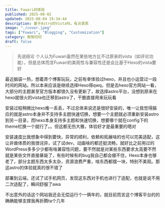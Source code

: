 ```yaml
---
title: Fuwari初体验
published: 2025-08-02
updated: 2025-08-04 19:34:44
description: 基于Astro的Vista吗，有点意思
image: "./cover.jpeg"
tags: ["Fuwari", "Blogging", "Customization"]
category: 絮絮叨叨
draft: false
---
```


> 先说结论 个人认为Fuwari虽然在某些地方比不过原来的vista（如评论功能），但是总体而言Fuwari的美观性与兼容性还是会比基于Hexo的vista要好

  最近脑袋一热，想着弄个博客玩玩，之前有幸体验过hexo，并且也小运营过一段时间的网站。所以本来应该是继续选择Hexo得qwq，但是去hexo官方网站一看，大部分的主题甚至官方版本都很久没有更新了，故选择astro平台，没想到原来在hexo就很火的vista也迁移到astro了，干脆直接用来玩玩看

  安装过程稍微比hexo难一丢丢，不过总体来说还是很好安装的，唯一让我觉得膈应的就是astro本身并不支持多主题快速切换，想要一个主题就必须重新安装astro到另一目录，而hexo本身支持多主题和快速切换，想要哪个就在config下的theme栏换一个就行了。。但这都无伤大雅，体验好才是最重要的嗯对

  安装速度比我想象中得到要快，异常的顺利，依赖和拓展啥的也可以完美适配，这让非酋体质的我很诧异，试了试dev，动画啥的都还挺流畅，就好比之前用过的WordPress多多少少都有啥兼容性问题，要不然就是对某些东西要求太高要不然就是某些文件直接暴毙了，有些时候有的bug我自己都会绷不住，Hexo本身也够老了，部分主题东西太多太杂，资源浪费严重，啥东西都摆一块，特别不美观。那这astro的体验就真的很不错了

  部署到云端，还试了试手机网页，发现这东西对手机也进行了适配，也就是说不用二次适配了，瞬间舒服了awa

  不出意外的话这个网站我还会无偿运行个一俩年的，就目前而言这个博客平台的的确确能够支撑我再折腾ta个几年
